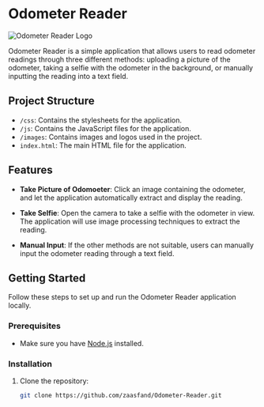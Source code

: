 # Odometer Reader

![Odometer Reader Logo](images/logo.png)

Odometer Reader is a simple application that allows users to read odometer readings through three different methods: uploading a picture of the odometer, taking a selfie with the odometer in the background, or manually inputting the reading into a text field.

## Project Structure

- `/css`: Contains the stylesheets for the application.
- `/js`: Contains the JavaScript files for the application.
- `/images`: Contains images and logos used in the project.
- `index.html`: The main HTML file for the application.

## Features

- **Take Picture of Odomoeter**: Click an image containing the odometer, and let the application automatically extract and display the reading.

- **Take Selfie**: Open the camera to take a selfie with the odometer in view. The application will use image processing techniques to extract the reading.

- **Manual Input**: If the other methods are not suitable, users can manually input the odometer reading through a text field.

## Getting Started

Follow these steps to set up and run the Odometer Reader application locally.

### Prerequisites

- Make sure you have [Node.js](https://nodejs.org/) installed.

### Installation

1. Clone the repository:

   ```bash
   git clone https://github.com/zaasfand/Odometer-Reader.git
